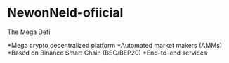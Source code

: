 # NewonNeld-ofiicial
The Mega Defi

*Mega crypto decentralized platform
*Automated market makers (AMMs)
*Based on Binance Smart Chain (BSC/BEP20)
*End–to–end services


